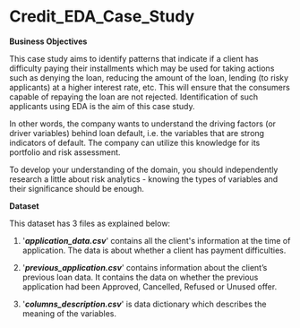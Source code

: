 # Credit_EDA_Case_Study
**Business Objectives**

This case study aims to identify patterns that indicate if a client has difficulty paying their installments which may be used for taking actions such as denying the loan, reducing the amount of the loan, lending (to risky applicants) at a higher interest rate, etc. This will ensure that the consumers capable of repaying the loan are not rejected. Identification of such applicants using EDA is the aim of this case study.


In other words, the company wants to understand the driving factors (or driver variables) behind loan default, i.e. the variables that are strong indicators of default.  The company can utilize this knowledge for its portfolio and risk assessment.

To develop your understanding of the domain, you should independently research a little about risk analytics - knowing the types of variables and their significance should be enough.

 
**Dataset**

This dataset has 3 files as explained below: 

 
1. '**_application_data.csv_**'  contains all the client's information at the time of application.
The data is about whether a client has payment difficulties.

 

2. '**_previous_application.csv_**' contains information about the client’s previous loan data. It contains the data on whether the previous application had been Approved, Cancelled, Refused or Unused offer.

 

3. '**_columns_description.csv_**' is data dictionary which describes the meaning of the variables.
